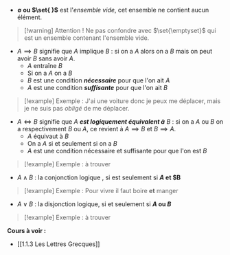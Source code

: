 
 - __$\emptyset$ ou $\set{ }$__  est l'_ensemble vide_,  cet ensemble ne contient aucun élément.

> [!warning] Attention !
> Ne pas confondre avec $\set{\emptyset}$ qui est un ensemble contenant l'ensemble vide.


 - $A \implies B$ signifie que $A$ implique $B$ : si on a $A$ alors on a $B$ mais on peut avoir $B$ sans avoir $A$.  
	- $A$ entraîne $B$ 
	- Si on a $A$ on a $B$
	- $B$ est une condition ___nécessaire___ pour que l'on ait $A$
	- $A$ est une condition ___suffisante___ pour que l'on ait $B$
>[!example] Exemple : 
>J'ai une voiture donc je peux me déplacer, mais je ne suis pas _obligé_ de me déplacer.


- $A \iff B$ signifie que $A$ ___est logiquement équivalent à___ $B$ : si on a $A$ ou $B$ on a respectivement $B$ ou $A$, ce revient à $A \implies B$ et $B \implies A$.
	- $A$ équivaut à $B$
	- On a $A$ si et seulement si on a $B$
	- $A$ est une condition nécessaire et suffisante pour que l'on est $B$
>[!example] Exemple : à  trouver


- $A \land B$ : la conjonction logique , si est seulement si __$A$ et $B__
>[!example] Exemple : 
>Pour vivre il faut boire __et__ manger 


- $A \lor B$ : la disjonction logique, si et seulement si __$A$ ou $B$__
>[!example] Exemple : à trouver

**Cours à voir :**
- [[1.1.3 Les Lettres Grecques]]